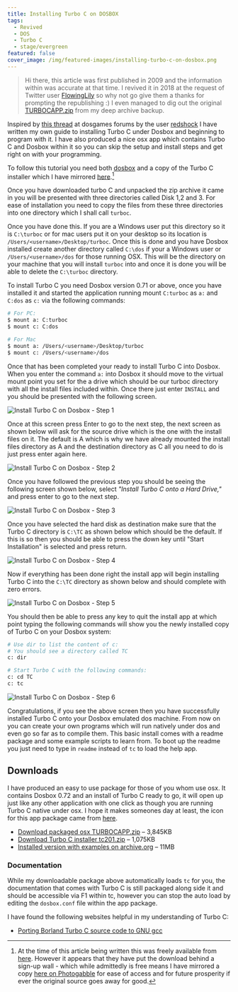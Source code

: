 ```yaml
---
title: Installing Turbo C on DOSBOX
tags:
  - Revived
  - DOS
  - Turbo C
  - stage/evergreen
featured: false
cover_image: /img/featured-images/installing-turbo-c-on-dosbox.png
---
```



> Hi there, this article was first published in 2009 and the information within was accurate at that time. I revived it in 2018 at the request of Twitter user [FlowingLily](https://twitter.com/FlowingLily) so why not go give them a thanks for prompting the republishing :) I even managed to dig out the original [TURBOCAPP.zip](/files/TURBOCAPP.zip) from my deep archive backup.

Inspired by [this thread](http://www.dosgames.com/forum/viewtopic.php?t=10322) at dosgames forums by the user [redshock](http://www.dosgames.com/forum/search.php?search_author=redshock) I have written my own guide to installing Turbo C under Dosbox and beginning to program with it. I have also produced a nice osx app which contains Turbo C and Dosbox within it so you can skip the setup and install steps and get right on with your programming. 

To follow this tutorial you need both [dosbox](http://www.dosbox.com/) and a copy of the Turbo C installer which I have mirrored [here](/files/tc201.zip).[^1]

Once you have downloaded turbo C and unpacked the zip archive it came in you will be presented with three directories called Disk 1,2 and 3. For ease of installation you need to copy the files from these three directories into one directory which I shall call `turboc`. 

Once you have done this. If you are a Windows user put this directory so it is `C:\turboc` or for mac users put it on your desktop so its location is `/Users/<username>/Desktop/turboc`. Once this is done and you have Dosbox installed create another directory called `C:\dos` if your a Windows user or `/Users/<username>/dos` for those running OSX. This will be the directory on your machine that you will install `turboc` into and once it is done you will be able to delete the `C:\turboc` directory.

To install Turbo C you need Dosbox version 0.71 or above, once you have installed it and started the application running mount `C:turboc` as `a:` and `C:dos` as `c:` via the following commands:

```bash
# For PC:
$ mount a: C:turboc
$ mount c: C:dos

# For Mac
$ mount a: /Users/<username>/Desktop/turboc
$ mount c: /Users/<username>/dos
```

Once that has been completed your ready to install Turbo C into Dosbox. When you enter the command `a:` into Dosbox it should move to the virtual mount point you set for the a drive which should be our turboc directory with all the install files included within. Once there just enter `INSTALL` and you should be presented with the following screen.

![Install Turbo C on Dosbox - Step 1](/img/installing-turbo-c-on-dosbox-1.png "Install Turbo C on Dosbox - Step 1")

Once at this screen press Enter to go to the next step, the next screen as shown below will ask for the source drive which is the one with the install files on it. The default is A which is why we have already mounted the install files directory as A and the destination directory as C all you need to do is just press enter again here.

![Install Turbo C on Dosbox - Step 2](/img/installing-turbo-c-on-dosbox-2.png "Install Turbo C on Dosbox - Step 2")

Once you have followed the previous step you should be seeing the following screen shown below, select _"Install Turbo C onto a Hard Drive,"_ and press enter to go to the next step.

![Install Turbo C on Dosbox - Step 3](/img/installing-turbo-c-on-dosbox-3.png "Install Turbo C on Dosbox - Step 3")

Once you have selected the hard disk as destination make sure that the Turbo C directory is `C:\TC` as shown below which should be the default. If this is so then you should be able to press the down key until "Start Installation" is selected and press return.

![Install Turbo C on Dosbox - Step 4](/img/installing-turbo-c-on-dosbox-4.png "Install Turbo C on Dosbox - Step 4")

Now if everything has been done right the install app will begin installing Turbo C into the `C:\TC` directory as shown below and should complete with zero errors.

![Install Turbo C on Dosbox - Step 5](/img/installing-turbo-c-on-dosbox-5.png "Install Turbo C on Dosbox - Step 5")

You should then be able to press any key to quit the install app at which point typing the following commands will show you the newly installed copy of Turbo C on your Dosbox system:

```bash
# Use dir to list the content of c:
# You should see a directory called TC
c: dir

# Start Turbo C with the following commands:
c: cd TC
c: tc
```

![Install Turbo C on Dosbox - Step 6](/img/installing-turbo-c-on-dosbox-6.png "Install Turbo C on Dosbox - Step 6")

Congratulations, if you see the above screen then you have successfully installed Turbo C onto your Dosbox emulated dos machine. From now on you can create your own programs which will run natively under dos and even go so far as to compile them. This basic install comes with a readme package and some example scripts to learn from. To boot up the readme you just need to type in `readme` instead of `tc` to load the help app.

## Downloads

I have produced an easy to use package for those of you whom use osx. It contains Dosbox 0.72 and an install of Turbo C ready to go, it will open up just like any other application with one click as though you are running Turbo C native under osx. I hope it makes someones day at least, the icon for this app package came from [here](http://www.freeiconsdownload.com/Free_Downloads.asp?id=573).

* [Download packaged osx TURBOCAPP.zip](/files/turbocapp.zip) &ndash; 3,845KB
* [Download Turbo C installer tc201.zip](/files/tc201.zip) &ndash; 1,075KB
* [Installed version with examples on archive.org](https://archive.org/details/msdos_borland_turbo_c_2.01) &ndash; 11MB

### Documentation
While my downloadable package above automatically loads `tc` for you, the documentation that comes with Turbo C is still packaged along side it and should be accessible via F1 within tc, however you can stop the auto load by editing the `dosbox.conf` file within the app package.

I have found the following websites helpful in my understanding of Turbo C:

* [Porting Borland Turbo C source code to GNU gcc](http://www.sandroid.org/TurboC/index.html)

[^1]: At the time of this article being written this was freely available from [here](http://edn.embarcadero.com/article/20841#2HowtoDownloadTurboC). However it appears that they have put the download behind a sign-up wall - which while admittedly is free means I have mirrored a copy [here on Photogabble](/files/tc201.zip) for ease of access and for future prosperity if ever the original source goes away for good.